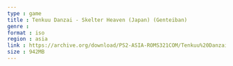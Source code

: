 ```yaml
---
type : game
title : Tenkuu Danzai - Skelter Heaven (Japan) (Genteiban)
genre : 
format : iso
region : asia
link : https://archive.org/download/PS2-ASIA-ROMS321COM/Tenkuu%20Danzai%20-%20Skelter%20Heaven%20%28Japan%29%20%28Genteiban%29.7z
size : 942MB
---
```

